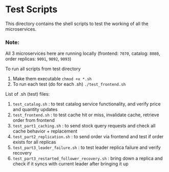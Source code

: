 # Test Scripts

This directory contains the shell scripts to test the working of all the microservices.

### Note:
All 3 microservices here are running locally (frontend: `7070`, catalog: `8080`, order replicas: `9091`, `9092`, `9093`)

To run all scripts from test directory
1) Make them executable ```chmod +x *.sh```
2) To run each test (do for each .sh)
```./test_frontend.sh```

List of .sh (test) files: 

1) `test_catalog.sh` : to test catalog service functionality, and verify price and quantity updates
2) `test_frontend.sh` : to test cache hit or miss, invalidate cache, retrieve order from frontend
3) `test_part1_caching.sh` : to send stock query requests and check all cache behavior + replacement
4) `test_part2_replication.sh` : to send order via frontend and test if order exists for all replicas
5) `test_part3_leader_failure.sh` : to test leader replica failure and verify recovery
6) `test_part3_restarted_follower_recovery.sh` : bring down a replica and check if it syncs with current leader after bringing it up 